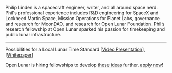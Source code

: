 Philip Linden is a spacecraft engineer, writer, and all around space nerd. Phil's professional experience includes R&D engineering for SpaceX and Lockheed Martin Space, Mission Operations for Planet Labs, governance and research for MoonDAO, and research for Open Lunar Foundation. Phil’s research fellowship at Open Lunar sparked his passion for timekeeping and public lunar infrastructure.

-----

Possibilities for a Local Lunar Time Standard [[Video Presentation](https://www.openlunar.org/blog/launch-event-lunar-time)], [[Whitepaper](https://www.openlunar.org/research/possibilities-for-a-local-lunar-time-standard)]

Open Lunar is hiring fellowships to develop [these ideas](https://www.openlunar.org/blog/upcoming-research-areas) further, [apply now](https://spacenonprofit.typeform.com/to/SYPA2U4O?typeform-source=recruit.openlunar.org#job=xxxxx)!
